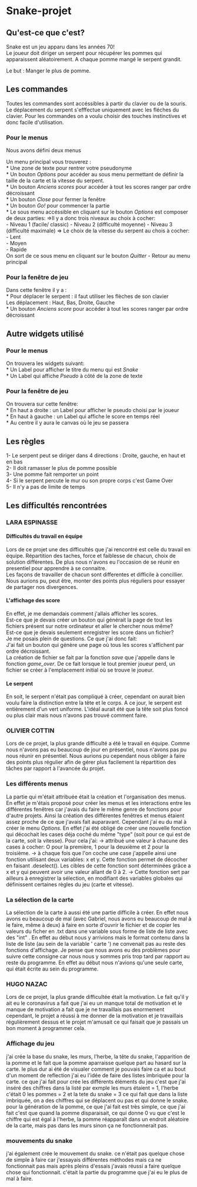 # Snake-projet
## Qu'est-ce que c'est?

Snake est un jeu apparu dans les années 70!  
Le joueur doit diriger un serpent pour récupérer les pommes qui apparaissent aléatoirement. A chaque pomme mangé le serpent grandit. 

Le but : Manger le plus de pomme.

## Les commandes 

Toutes les commandes sont accéssibles à partir du clavier ou de la souris.
Le déplacement du serpent s'efffectue uniquement avec les fléches du clavier.
Pour les commandes on a voulu choisir des touches instinctives et donc facile d'utilisation.  

### Pour le menus

Nous avons défini deux menus

Un menu principal vous trouverez :   
    * Une zone de texte pour rentrer votre pseudonyme  
    * Un bouton *Options* pour accéder au sous menu permettant de définir la taille de la carte et la vitesse du serpent.  
    * Un bouton *Anciens scores* pour accéder à tout les scores ranger par ordre décroissant   
    * Un bouton *Close* pour fermer la fenêtre  
    * Un bouton *Go!* pour commencer la partie  
    * Le sous menu accéssible en cliquant sur le bouton *Options* est composer de deux parties:
    =>Il y a donc trois niveaux au choix à cocher:  
            - Niveau 1 (facile/ classic)
            - Niveau 2 (difficulté moyenne)
            - Niveau 3 (difficulté maximale)
    => Le choix de la vitesse du serpent au chois à cocher:  
        - Lent  
        - Moyen   
        - Rapide  
On sort de ce sous menu en cliquant sur le bouton *Quitter*  - Retour au menu principal  



### Pour la fenêtre de jeu

Dans cette fenêtre il y a :  
    * Pour déplacer le serpent : il faut utiliser les flèches de son clavier  
        Les déplacement : Haut, Bas, Droite, Gauche  
    * Un bouton *Anciens score* pour accéder à tout les scores ranger par ordre décroissant  

## Autre widgets utilisé
### Pour le menus

On trouvera les widgets suivant:  
    * Un Label pour afficher le titre du menu qui est *Snake*  
    * Un Label qui affiche *Pseudo* à côté de la zone de texte  

### Pour la fenêtre de jeu

On trouvera sur cette fenêtre:  
    * En haut a droite : un Label pour afficher le pseudo choisi par le joueur  
    * En haut à gauche : un Label qui affiche le score en temps réel  
    * Au centre il y aura le canvas où le jeu se passera   

## Les règles

1- Le serpent peut se diriger dans 4 directions : Droite, gauche, en haut et en bas  
2- Il doit ramasser le plus de pomme possible  
3- Une pomme fait remporter un point  
4- Si le serpent percute le mur ou son propre corps c'est Game Over  
5- Il n'y a pas de limite de temps  

## Les difficultés rencontrées  

### LARA ESPINASSE

#### Difficultés du travail en équipe

Lors de ce projet une des difficultés que j'ai rencontré est celle du travail en équipe. Répartition des taches, force et faiblesse de chacun, choix de solution différentes. De plus nous n'avons eu l'occasion de se réunir en presentiel pour apprendre à se connaitre.   
Les façons de travailler de chacun sont differentes et difficile à concillier.  
Nous aurions pu, peut être, monter des points plus réguliers pour essayer de partager nos divergences.  

#### L'affichage des score

En effet, je me demandais comment j'allais afficher les scores.   
Est-ce que je devais créer un bouton qui générait la page de tout les fichiers présent sur notre ordinateur et aller le chercher nous même?   
Est-ce que je devais seulement enregistrer les score dans un fichier?  
Je me posais plein de questions. Ce que j'ai donc fait:   
    J'ai fait un bouton qui génère une page où tous les scores s'affichent par ordre décroissant.  
    La création de fichier se fait par la fonction *save* que j'appelle dans le fonction *game_over*. De ce fait lorsque le tout premier joueur perd, un fichier se créer à l'emplacement initial où se trouve le joueur.  

#### Le serpent

En soit, le serpent n'était pas compliqué à créer, cependant on aurait bien voulu faire la distinction entre la tête et le corps. A ce jour, le serpent est entièrement d'un vert uniforme. L'idéal aurait été que la tête soit plus foncé ou plus clair mais nous n'avons pas trouvé comment faire.

### OLIVIER COTTIN

Lors de ce projet, la plus grande difficulté a été le travail en équipe. Comme nous n'avons pas eu beaucoup de jour en présentiel, nous n'avons pas pu nous réunir en présentiel. Nous aurions pu cependant nous obliger à faire des points plus régulier afin de gérer plus facilement la répartition des tâches par rapport à l'avancée du projet.

### Les différents menus

La partie qui m'était attribuée était la création et l'organisation des menus. En effet je m'étais proposé pour créer les menus et les interactions entre les différentes fenêtres car j'avais du faire le même genre de fonctions pour d'autre projets. Ainsi la création des différentes fenêtres et menus étaient assez proche de ce que j'avais fait auparavant. 
Cependant j'ai eu du mal à créer le menu *Options*. En effet j'ai été obligé de créer une nouvelle fonction qui décochait les cases déja coché du même "type" (soit pour ce qui est de la carte, soit la vitesse). 
Pour cela j'ai:
-> attribué une valeur à chacune des cases à cocher: O pour la première, 1 pour la deuxième et 2 pour la troisième.
-> à chaque fois que l'on coche une case j'appelle ainsi une fonction utilisant deux variables: x et y. Cette fonction permet de décocher en faisant .deselect(). Les cibles de cette fonction sont déterminées grâce a x et y qui peuvent avoir une valeur allant de 0 à 2.
-> Cette fonction sert par ailleurs à enregistrer la sélection, en modifiant des variables globales qui définissent certaines règles du jeu (carte et vitesse).

### La sélection de la carte

La sélection de la carte à aussi été une partie difficile à créer. En effet nous avons eu beaucoup de mal (avec Gabriel, nous avons eu beaucoup de mal à le faire, même à deux) à faire en sorte d'ouvrir le fichier et de copier les valeurs du ficher en .txt dans une variable sous forme de liste de liste avec des "int" . En effet au début nous y arrivions mais le format contenu dans la liste de liste (au sein de la variable ' carte ') ne convenait pas au reste des fonctions d'affichage. 
Je pense que nous avons eu des problèmes pour suivre cette consigne car nous nous y sommes pris trop tard par rapport au reste du programme. En effet au début nous n'avions qu'une seule carte, qui était écrite au sein du programme. 

### HUGO NAZAC

Lors de ce projet, la plus grande difficultée était la motivation. Le fait qu'il y ait eu le coronavirus a fait que j'ai eu un manque total de motivation et le manque de motivation a fait que je ne travaillais pas enormement cependant, le projet a réussi à me donner de la motivation et je travaillais régulièrement dessus et le projet m'amusait ce qui faisait que je passais un bon moment à programmer cela. 

### Affichage du jeu 

j'ai crée la base du snake, les murs, l'herbe, la tête du snake, l'apparition de la pomme et le fait que la pomme aparraisse quelque part au hasard sur la carte. le plus dur ai été de visualer comment je pouvais faire ca et au bout d'un moment de reflection j'ai eu l'idée de faire des listes imbriquée pour la carte. ce que j'ai fait pour crée les différents éléments du jeu c'est que j'ai inséré des chiffres dans la listé par exmple les murs étaient = 1, l'herbe c'était 0 les pommes = 2 et la tete du snake = 3 ce qui fait que dans la liste imbriquée, on a des chiffres qui se déplacent ou pas et qui donne le snake.
pour la génération de la pomme, ce que j'ai fait est très simple, ce que j'ai fait c'est que quand la pomme disparaisait, ce qui donne 0 vu que c'est le chiffre qui est égal à l'herbe, la pomme réapparaît dans un endroit aléatoire de la carte, mais pas dans les murs sinon ça ne fonctionnerait pas. 

### mouvements du snake 

j'ai également crée le mouvement du snake. ce n'était pas quelque chose de simple à faire car j'essayais différentes méthodes mais ca ne fonctionnait pas mais après pleins d'essais j'avais réussi a faire quelque chose qui fonctionnait. c'était la partie du programme que j'ai eu le plus de mal à faire. 
 
